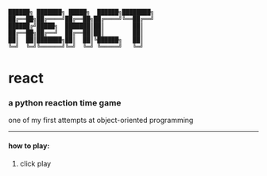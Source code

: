 ```
██████╗ ███████╗ █████╗  ██████╗████████╗
██╔══██╗██╔════╝██╔══██╗██╔════╝╚══██╔══╝
██████╔╝█████╗  ███████║██║        ██║
██╔══██╗██╔══╝  ██╔══██║██║        ██║
██║  ██║███████╗██║  ██║╚██████╗   ██║
╚═╝  ╚═╝╚══════╝╚═╝  ╚═╝ ╚═════╝   ╚═╝
```

# react
### a python reaction time game

one of my first attempts at object-oriented programming


----
#### how to play:


1. click play
